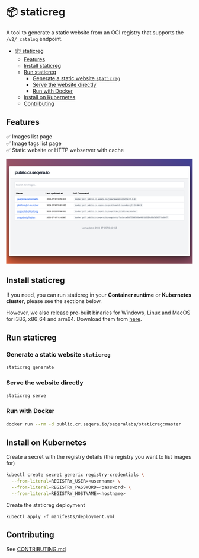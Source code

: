 # :package: staticreg

A tool to generate a static website from an OCI registry that supports the `/v2/_catalog` endpoint.

- [:package: staticreg](#package-staticreg)
  - [Features](#features)
  - [Install staticreg](#install-staticreg)
  - [Run staticreg](#run-staticreg)
    - [Generate a static website `staticreg`](#generate-a-static-website-staticreg)
    - [Serve the website directly](#serve-the-website-directly)
    - [Run with Docker](#run-with-docker)
  - [Install on Kubernetes](#install-on-kubernetes)
  - [Contributing](#contributing)

## Features

:white_check_mark: Images list page<br>
:white_check_mark: Image tags list page<br>
:white_check_mark: Static website or HTTP webserver with cache

<img alt="staticreg screenshot" src="docs/_static/screenshot.png">

## Install staticreg

If you need, you can run staticreg in your **Container runtime** or **Kubernetes cluster**, please see the sections below.

However, we also release pre-built binaries for Windows, Linux and MacOS for i386, x86_64 and arm64. Download them from [here](https://github.com/seqeralabs/staticreg/releases/latest).

## Run staticreg

### Generate a static website `staticreg`

```bash
staticreg generate
```

### Serve the website directly

```bash
staticreg serve
```

### Run with Docker

```bash
docker run --rm -d public.cr.seqera.io/seqeralabs/staticreg:master
```

## Install on Kubernetes

Create a secret with the registry details (the registry you want to list images for)

```bash
kubectl create secret generic registry-credentials \
  --from-literal=REGISTRY_USER=<username> \
  --from-literal=REGISTRY_PASSWORD=<password> \
  --from-literal=REGISTRY_HOSTNAME=<hostname>
```

Create the staticreg deployment

```
kubectl apply -f manifests/deployment.yml
```

## Contributing

See [CONTRIBUTING.md](CONTRIBUTING.md)
